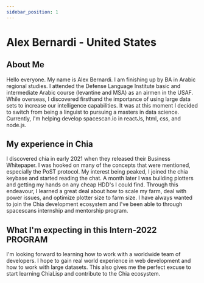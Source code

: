 ```yaml
---
sidebar_position: 1
---
```




# Alex Bernardi - United States
## About Me
Hello everyone. My name is Alex Bernardi. I am finishing up by BA in Arabic regional studies. I attended the Defense Language Institute basic and intermediate Arabic course (levantine and MSA) as an airmen in the USAF. While overseas, I discovered firsthand the importance of using large data sets to increase our intelligence capabilities. It was at this moment I decided to switch from being a linguist to pursuing a masters in data science. Currently, I'm helping develop spacescan.io in reactJs, html, css, and node.js.


## My experience in Chia
I discovered chia in early 2021 when they released their Business Whitepaper. I was hooked on many of the concepts that were mentioned, especially the PoST protocol. My interest being peaked, I joined the chia keybase and started reading the chat. A month later I was building plotters and getting my hands on any cheap HDD's I could find. Through this endeavour, I learned a great deal about how to scale my farm, deal with power issues, and optimize plotter size to farm size. I have always wanted to join the Chia development ecosystem and I've been able to through spacescans internship and mentorship program.
 
## What I'm expecting in this Intern-2022 PROGRAM
I'm looking forward to learning how to work with a worldwide team of developers. I hope to gain real world experience in web development and how to work with large datasets. This also gives me the perfect excuse to start learning ChiaLisp and contribute to the Chia ecosystem. 
